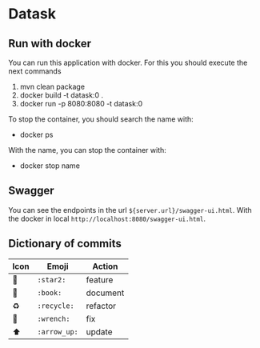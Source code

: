 # Datask

## Run with docker

You can run this application with docker. For this you should execute the next commands

1. mvn clean package
2. docker build -t datask:0 .
3. docker run -p 8080:8080 -t datask:0

To stop the container, you should search the name with:

* docker ps

With the name, you can stop the container with:

* docker stop name

## Swagger

You can see the endpoints in the url `${server.url}/swagger-ui.html`. With the docker in local `http://localhost:8080/swagger-ui.html`.

## Dictionary of commits

| Icon | Emoji | Action |
|---|---|---|
| :star2: | `:star2:` | feature |
| :book: | `:book:` | document |
| :recycle: | `:recycle:` | refactor |
| :wrench: | `:wrench:` | fix |
| :arrow_up: | `:arrow_up:` | update |
